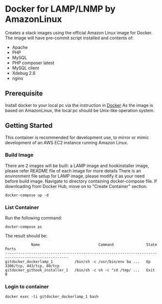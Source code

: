 # Docker for LAMP/LNMP by AmazonLinux
Creates a stack images using the official Amazon Linux image for Docker. The image will have pre-commit script installed and contents of:

* Apache
* PHP
* MySQL
* PHP composer latest
* MySQL client
* Xdebug 2.6
* nginx

## Prerequisite
Install docker to your local pc via the instruction in [Docker](https://docs.docker.com/install/)
As the image is based on AmazonLinux, the local pc should be Unix-like operation system.
## Getting Started
This container is recommended for development use, to mirror or mimic development of an AWS EC2 instance running Amazon Linux.

### Build Image
There are 2 images will be built: a LAMP image and hookinstaller image, please refer README file of each image for more details
There is an environment file setup for LAMP image, please modify it as your need before build image.
Navigate to directory containing docker-compose file. If downloading from Docker Hub, move on to "Create Container" section.
```
docker-compose up -d
```
### List Container
Run the following command:
```
docker-compose ps
```
The result should be:
```
            Name                           Command               State              Ports
---------------------------------------------------------------------------------------------------
gitdocker_dockerlamp_1          /bin/sh -c /usr/bin/env ba ...   Up       3306/tcp, 443/tcp, 80/tcp
gitdocker_githook_installer_1   /bin/sh -c sh -c "cd /tmp/ ...   Exit 0
```
### Login to container
```
docker exec -ti gitdocker_dockerlamp_1 bash
```

